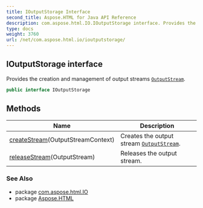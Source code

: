 ```yaml
---
title: IOutputStorage Interface
second_title: Aspose.HTML for Java API Reference
description: com.aspose.html.IO.IOutputStorage interface. Provides the creation and management of output streams OutputStream
type: docs
weight: 3760
url: /net/com.aspose.html.io/ioutputstorage/
---
```

## IOutputStorage interface

Provides the creation and management of output streams [`OutputStream`](../outputstream/).

```java
public interface IOutputStorage
```

## Methods

| Name | Description |
| --- | --- |
| [createStream](../../com.aspose.html.io/ioutputstorage/createstream/)(OutputStreamContext) | Creates the output stream [`OutputStream`](../outputstream/). |
| [releaseStream](../../com.aspose.html.io/ioutputstorage/releasestream/)(OutputStream) | Releases the output stream. |

### See Also

* package [com.aspose.html.IO](../../com.aspose.html.io/)
* package [Aspose.HTML](../../)
